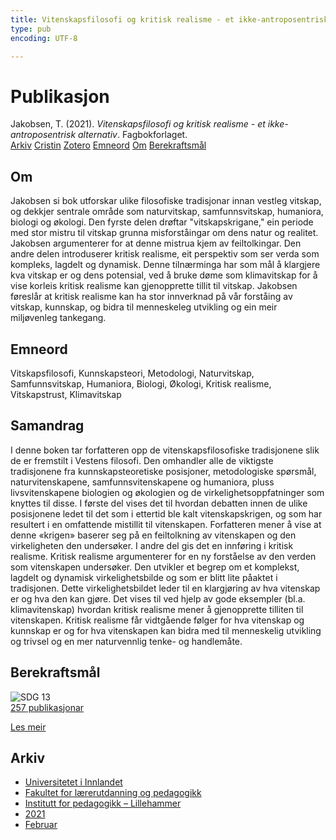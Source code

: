 ```yaml
---
title: Vitenskapsfilosofi og kritisk realisme - et ikke-antroposentrisk alternativ
type: pub
encoding: UTF-8

---
```

<h1>Publikasjon</h1>
<article id="csl-bib-container-D9ZSSTQG" class="csl-bib-container">
  <div class="csl-bib-body"> <div class="csl-entry">Jakobsen, T. (2021). <i>Vitenskapsfilosofi og kritisk realisme - et ikke-antroposentrisk alternativ</i>. Fagbokforlaget.</div> </div>
  <div class="csl-bib-buttons">
    <a href="#taxonomy-article-D9ZSSTQG" alt="archive" class="csl-bib-button">Arkiv</a>
    <a href="https://app.cristin.no/results/show.jsf?id=1892232" alt="Cristin" class="csl-bib-button">Cristin</a>
    <a href="http://zotero.org/groups/5881554/items/D9ZSSTQG" alt="Zotero" class="csl-bib-button">Zotero</a>
    <a href="#keywords-article-D9ZSSTQG" alt="keywords" class="csl-bib-button">Emneord</a>
    <a href="#about-article-D9ZSSTQG" alt="about_pub" class="csl-bib-button">Om</a>
    <a href="#sdg-article-D9ZSSTQG" alt="sdg" class="csl-bib-button">Berekraftsmål</a>
  </div>
  <div id="csl-bib-meta-container-D9ZSSTQG"></div>
</article>
<div id="csl-bib-meta-D9ZSSTQG" class="csl-bib-meta">
  <article id="about-article-D9ZSSTQG" class="about_pub-article">
    <h1>Om</h1>
    Jakobsen si bok utforskar ulike filosofiske tradisjonar innan vestleg vitskap, og dekkjer sentrale område som naturvitskap, samfunnsvitskap, humaniora, biologi og økologi. Den fyrste delen drøftar "vitskapskrigane," ein periode med stor mistru til vitskap grunna misforståingar om dens natur og realitet. Jakobsen argumenterer for at denne mistrua kjem av feiltolkingar. Den andre delen introduserer kritisk realisme, eit perspektiv som ser verda som kompleks, lagdelt og dynamisk. Denne tilnærminga har som mål å klargjere kva vitskap er og dens potensial, ved å bruke døme som klimavitskap for å vise korleis kritisk realisme kan gjenopprette tillit til vitskap. Jakobsen føreslår at kritisk realisme kan ha stor innverknad på vår forståing av vitskap, kunnskap, og bidra til menneskeleg utvikling og ein meir miljøvenleg tankegang.
  </article>
  <article id="keywords-article-D9ZSSTQG" class="keywords-article">
    <h1>Emneord</h1>
    Vitskapsfilosofi, Kunnskapsteori, Metodologi, Naturvitskap, Samfunnsvitskap, Humaniora, Biologi, Økologi, Kritisk realisme, Vitskapstrust, Klimavitskap
  </article>
  <article id="abstract-article-D9ZSSTQG" class="abstract-article">
    <h1>Samandrag</h1>
    I denne boken tar forfatteren opp de vitenskapsfilosofiske tradisjonene slik de er fremstilt i Vestens filosofi. Den omhandler alle de viktigste tradisjonene fra kunnskapsteoretiske posisjoner, metodologiske spørsmål, naturvitenskapene, samfunnsvitenskapene og humaniora, pluss livsvitenskapene biologien og økologien og de virkelighetsoppfatninger som knyttes til disse. I første del vises det til hvordan debatten innen de ulike posisjonene ledet til det som i ettertid ble kalt vitenskapskrigen, og som har resultert i en omfattende mistillit til vitenskapen. Forfatteren mener å vise at denne «krigen» baserer seg på en feiltolkning av vitenskapen og den virkeligheten den undersøker. I andre del gis det en innføring i kritisk realisme. Kritisk realisme argumenterer for en ny forståelse av den verden som vitenskapen undersøker. Den utvikler et begrep om et komplekst, lagdelt og dynamisk virkelighetsbilde og som er blitt lite påaktet i tradisjonen. Dette virkelighetsbildet leder til en klargjøring av hva vitenskap er og hva den kan gjøre. Det vises til ved hjelp av gode eksempler (bl.a. klimavitenskap) hvordan kritisk realisme mener å gjenopprette tilliten til vitenskapen. Kritisk realisme får vidtgående følger for hva vitenskap og kunnskap er og for hva vitenskapen kan bidra med til menneskelig utvikling og trivsel og en mer naturvennlig tenke- og handlemåte.
  </article>
  <article id="sdg-article-D9ZSSTQG" class="sdg-article">
    <h1>Berekraftsmål</h1>
    <div class="sdg-container"><div id="sdg13" class="sdg">
        <img src="{{< params subfolder >}}images/sdg/sdg13_nn.png" class="image" alt="SDG 13">
        <div class="sdg-overlay">
          <a href="{{< params subfolder >}}nn/archive/?sdg=13#archive" class="sdg-publication-count"><span>257</span> publikasjonar</a>
          <p><a href="https://fn.no/om-fn/fns-baerekraftsmaal/stoppe-klimaendringene?lang=nno-NO" class="sdg-read-more">Les meir</a></p>
        </div>
      </div></div>
  </article>
  <article id="taxonomy-article-D9ZSSTQG" class="taxonomy-article">
    <h1>Arkiv</h1>
    <ul>
      <li><a href="{{< params subfolder >}}nn/archive/?key=3DCRN523">Universitetet i Innlandet</a></li>
      <li><a href="{{< params subfolder >}}nn/archive/?key=WYNZA47F">Fakultet for lærerutdanning og pedagogikk</a></li>
      <li><a href="{{< params subfolder >}}nn/archive/?key=L8MA547R">Institutt for pedagogikk – Lillehammer</a></li>
      <li><a href="{{< params subfolder >}}nn/archive/?key=MD94ZHP9">2021</a></li>
      <li><a href="{{< params subfolder >}}nn/archive/?key=2LNUHRY4">Februar</a></li>
    </ul>
  </article>
</div>
